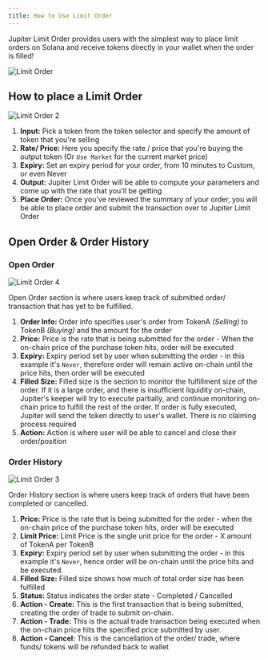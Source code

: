 ```yaml
---
title: How to Use Limit Order
---
```


Jupiter Limit Order provides users with the simplest way to place limit orders on Solana and receive tokens directly in your wallet when the order is filled!

![Limit Order](../img/limit-order/limit-order-1.png)

## How to place a Limit Order

![Limit Order 2](../img/limit-order/limit-order-2.png)

1. **Input:** Pick a token from the token selector and specify the amount of token that you're selling
2. **Rate/ Price:** Here you specify the rate / price that you're buying the output token (Or `Use Market` for the current market price)
3. **Expiry:** Set an expiry period for your order, from 10 minutes to Custom, or even Never
4. **Output:** Jupiter Limit Order will be able to compute your parameters and come up with the rate that you'll be getting
5. **Place Order:** Once you've reviewed the summary of your order, you will be able to place order and submit the transaction over to Jupiter Limit Order

## Open Order & Order History

### Open Order

![Limit Order 4](../img/limit-order/limit-order4.png)

Open Order section is where users keep track of submitted order/ transaction that has yet to be fulfilled.

1. **Order Info:** Order info specifies user's order from TokenA _(Selling)_ to TokenB _(Buying)_ and the amount for the order
2. **Price:** Price is the rate that is being submitted for the order - When the on-chain price of the purchase token hits, order will be executed
3. **Expiry:** Expiry period set by user when submitting the order - in this example it's `Never`, therefore order will remain active on-chain until the price hits, then order will be executed
4. **Filled Size:** Filled size is the section to monitor the fulfillment size of the order. If it is a large order, and there is insufficient liquidity on-chain, Jupiter's keeper will try to execute partially, and continue monitoring on-chain price to fulfill the rest of the order. If order is fully executed, Jupiter will send the token directly to user's wallet. There is no claiming process required
5. **Action:** Action is where user will be able to cancel and close their order/position

### Order History

![Limit Order 3](../img/limit-order/limit-order3.png)

Order History section is where users keep track of orders that have been completed or cancelled.

1. **Price:** Price is the rate that is being submitted for the order - when the on-chain price of the purchase token hits, order will be executed
2. **Limit Price:** Limit Price is the single unit price for the order - X amount of TokenA per TokenB
3. **Expiry:** Expiry period set by user when submitting the order - in this example it's `Never`, hence order will be on-chain until the price hits and be executed.
4. **Filled Size:** Filled size shows how much of total order size has been fulfilled
5. **Status:** Status indicates the order state - Completed / Cancelled
6. **Action - Create:** This is the first transaction that is being submitted, creating the order of trade to submit on-chain.
7. **Action - Trade:** This is the actual trade transaction being executed when the on-chain price hits the specified price submitted by user.
8. **Action - Cancel:** This is the cancellation of the order/ trade, where funds/ tokens will be refunded back to wallet

